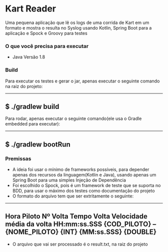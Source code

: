 # Kart Reader

Uma pequena aplicação que lê os logs de uma corrida de Kart em um formato e mostra o resulta no Syslog usando Kotlin, Spring Boot para a aplicação e Spock e Groovy para testes

### O que você precisa para executar

* Java Versão 1.8

### Build

Para executar os testes e gerar o jar, apenas executar o seguinte comando na raiz do projeto:

----
$ ./gradlew build
----

Para rodar, apenas executar o seguinte comando(ele usa o Gradle embedded para executar):

----
$ ./gradlew bootRun
----


### Premissas

* A ideia foi usar o mínimo de frameworks possíveis, para depender apenas dos recursos da linguagem(Kotlin e Java), usando apenas um Spring Boot para uma simples Injeção de Dependência
* Foi escolhido o Spock, pois é um framework de teste que se suporta no BDD, para usar o máximo dos testes como documentação do projeto
* O formato do arquivo tem que ser extritamente o seguinte:
---
Hora                               Piloto             Nº Volta    Tempo Volta       Velocidade média da volta
HH:mm:ss.SSS      {COD_PILOTO} – {NOME_PILOTO}        {INT}		   {MM:ss.SSS}        {DOUBLE}
---
* O arquivo que vai ser processado é o result.txt, na raiz do projeto
